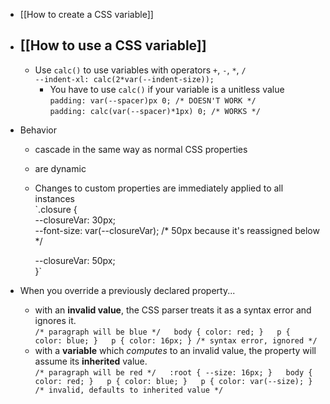 - [[How to create a CSS variable]]

- [[How to use a CSS variable]]
    - 
    - Use `calc()` to use variables with operators `+`, `-`, `*`, `/`  
        `--indent-xl: calc(2*var(--indent-size));`
        - You have to use `calc()` if your variable is a unitless value  
            `padding: var(--spacer)px 0; /* DOESN'T WORK */`  
            `padding: calc(var(--spacer)*1px) 0; /* WORKS */`
- Behavior
    - cascade in the same way as normal CSS properties
    - are dynamic
    - Changes to custom properties are immediately applied to all instances  
        `.closure {  
        --closureVar: 30px;  
        --font-size: var(--closureVar); /* 50px because it's reassigned below */  
          
        --closureVar: 50px;  
        }`

- When you override a previously declared property...
    - with an **invalid value**, the CSS parser treats it as a syntax error and ignores it.  
        `/* paragraph will be blue */  
        body { color: red; }  
        p { color: blue; }  
        p { color: 16px; } /* syntax error, ignored */`
    - with a **variable** which _computes_ to an invalid value, the property will assume its **inherited** value.  
        `/* paragraph will be red */  
        :root { --size: 16px; }  
        body { color: red; }  
        p { color: blue; }  
        p { color: var(--size); } /* invalid, defaults to inherited value */`